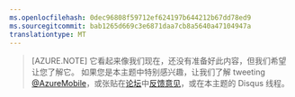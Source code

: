 ```yaml
---
ms.openlocfilehash: 0dec96808f59712ef624197b644212b67dd78ed9
ms.sourcegitcommit: bab1265d669c3e6871daa7cb8a5640a47104947a
translationtype: MT
---
```

>[AZURE.NOTE] 它看起来像我们现在，还没有准备好此内容，但我们希望让您了解它。 如果您是本主题中特别感兴趣，让我们了解 tweeting [@AzureMobile](https://twitter.com/AzureMobile)，或张贴在[论坛](http://social.msdn.microsoft.com/Forums/windowsazure/home?forum=azuremobile)中[反馈意见](http://feedback.azure.com/forums/216254-mobile-services)，或在本主题的 Disqus 线程。